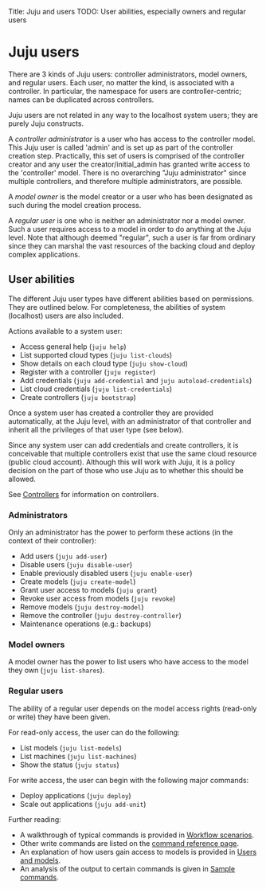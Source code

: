 Title: Juju and users
TODO: User abilities, especially owners and regular users


# Juju users

There are 3 kinds of Juju users: controller administrators, model owners, and
regular users. Each user, no matter the kind, is associated with a controller.
In particular, the namespace for users are controller-centric; names can be
duplicated across controllers.

Juju users are not related in any way to the localhost system users; they are
purely Juju constructs.

A *controller administrator* is a user who has access to the controller model. 
This Juju user is called 'admin' and is set up as part of the
controller creation step. Practically, this set of users is comprised of the
controller creator and any user the creator/initial_admin has granted write
access to the 'controller' model. There is no overarching 
"Juju administrator" since multiple controllers, and therefore multiple
administrators, are possible.

A *model owner* is the model creator or a user who has been designated as such
during the model creation process.

A *regular user* is one who is neither an administrator nor a model owner. Such
a user requires access to a model in order to do anything at the Juju level.
Note that although deemed "regular", such a user is far from ordinary since they
can marshal the vast resources of the backing cloud and deploy complex
applications.


## User abilities

The different Juju user types have different abilities based on permissions.
They are outlined below. For completeness, the abilities of system (localhost)
users are also included.

Actions available to a system user:

- Access general help (`juju help`)
- List supported cloud types (`juju list-clouds`)
- Show details on each cloud type (`juju show-cloud`)
- Register with a controller (`juju register`)
- Add credentials (`juju add-credential` and `juju autoload-credentials`)
- List cloud credentials (`juju list-credentials`)
- Create controllers (`juju bootstrap`)

Once a system user has created a controller they are provided automatically, at
the Juju level, with an administrator of that controller and inherit all the
privileges of that user type (see below).

Since any system user can add credentials and create controllers, it is
conceivable that multiple controllers exist that use the same cloud resource
(public cloud account). Although this will work with Juju, it is a policy
decision on the part of those who use Juju as to whether this should be
allowed.

See [Controllers](./controllers.html) for information on controllers.

### Administrators
Only an administrator has the power to perform these actions (in
the context of their controller):

- Add users (`juju add-user`)
- Disable users (`juju disable-user`)
- Enable previously disabled users (`juju enable-user`)
- Create models (`juju create-model`)
- Grant user access to models (`juju grant`)
- Revoke user access from models (`juju revoke`)
- Remove models (`juju destroy-model`)
- Remove the controller (`juju destroy-controller`)
- Maintenance operations (e.g.: backups)

### Model owners
A model owner has the power to list users who have access to the model they own
(`juju list-shares`).

### Regular users
The ability of a regular user depends on the model access rights (read-only or
write) they have been given.

For read-only access, the user can do the following:

- List models (`juju list-models`)
- List machines (`juju list-machines`)
- Show the status (`juju status`)

For write access, the user can begin with the following major commands:

- Deploy applications (`juju deploy`)
- Scale out applications (`juju add-unit`)

Further reading:

- A walkthrough of typical commands is provided in
  [Workflow scenarios](./users-workflows#basic_setup_and_single_user.html).
- Other write commands are listed on the
  [command reference page](./commands.html).
- An explanation of how users gain access to models is provided in
  [Users and models](./users-models.html).
- An analysis of the output to certain commands is given in
  [Sample commands](./users-sample-commands.html).
